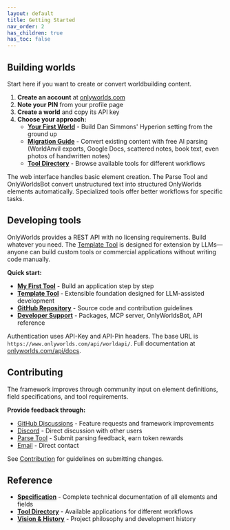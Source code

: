 ```yaml
---
layout: default
title: Getting Started
nav_order: 2
has_children: true
has_toc: false
---
```

 
## Building worlds

Start here if you want to create or convert worldbuilding content.

1. **Create an account** at [onlyworlds.com](https://onlyworlds.com)
2. **Note your PIN** from your profile page
3. **Create a world** and copy its API key
4. **Choose your approach:**
   - **[Your First World](your-first-world/)** - Build Dan Simmons' Hyperion setting from the ground up
   - **[Migration Guide](migration-guide/)** - Convert existing content with free AI parsing (WorldAnvil exports, Google Docs, scattered notes, book text, even photos of handwritten notes)
   - **[Tool Directory](/docs/tool-directory/)** - Browse available tools for different workflows

The web interface handles basic element creation. The Parse Tool and OnlyWorldsBot convert unstructured text into structured OnlyWorlds elements automatically. Specialized tools offer better workflows for specific tasks.

## Developing tools

OnlyWorlds provides a REST API with no licensing requirements. Build whatever you need. The [Template Tool](https://github.com/OnlyWorlds/tool-template) is designed for extension by LLMs—anyone can build custom tools or commercial applications without writing code manually.

**Quick start:**
- **[My First Tool](/docs/developer-support/my-first-tool/)** - Build an application step by step
- **[Template Tool](https://github.com/OnlyWorlds/tool-template)** - Extensible foundation designed for LLM-assisted development
- **[GitHub Repository](https://github.com/OnlyWorlds/OnlyWorlds)** - Source code and contribution guidelines
- **[Developer Support](/docs/developer-support/)** - Packages, MCP server, OnlyWorldsBot, API reference

Authentication uses API-Key and API-Pin headers. The base URL is `https://www.onlyworlds.com/api/worldapi/`. Full documentation at [onlyworlds.com/api/docs](https://www.onlyworlds.com/api/docs).

## Contributing

The framework improves through community input on element definitions, field specifications, and tool requirements.

**Provide feedback through:**
- [GitHub Discussions](https://github.com/OnlyWorlds/OnlyWorlds/discussions) - Feature requests and framework improvements
- [Discord](https://discord.gg/twCjqvVBwb) - Direct discussion with other users
- [Parse Tool](https://onlyworlds.com/parse_tool) - Submit parsing feedback, earn token rewards
- [Email](mailto:info@onlyworlds.com) - Direct contact

See [Contribution](/docs/contribution/) for guidelines on submitting changes.

## Reference

- **[Specification](/docs/specification/)** - Complete technical documentation of all elements and fields
- **[Tool Directory](/docs/tool-directory/)** - Available applications for different workflows
- **[Vision & History](/docs/vision-history/)** - Project philosophy and development history